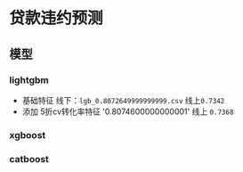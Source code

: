 # 贷款违约预测

## 模型

### lightgbm

- 基础特征 线下：`lgb_0.8072649999999999.csv` 线上`0.7342`
- 添加 5折cv转化率特征 '0.8074600000000001' 线上 `0.7368`

### xgboost


### catboost
